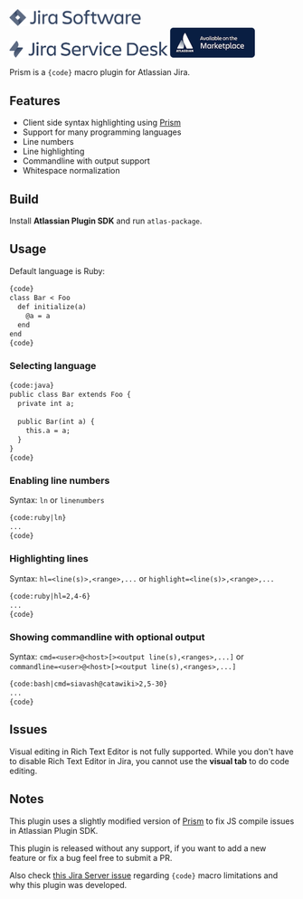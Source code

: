 <a href="https://marketplace.atlassian.com/plugins/com.catawiki.jira.prism"><img width="232" src="src/main/resources/images/jira-software.png"/></a> <a href="https://marketplace.atlassian.com/plugins/com.catawiki.jira.prism"><img width="280" src="src/main/resources/images/service-desk.png"/></a> <a href="https://marketplace.atlassian.com/plugins/com.catawiki.jira.prism"><img width="150" src="src/main/resources/images/marketplace.png"/></a>

Prism is a `{code}` macro plugin for Atlassian Jira.

## Features
* Client side syntax highlighting using [Prism](http://prismjs.com/)
* Support for many programming languages
* Line numbers
* Line highlighting
* Commandline with output support
* Whitespace normalization

## Build
Install **Atlassian Plugin SDK** and run `atlas-package`.

## Usage
Default language is Ruby:

```
{code}
class Bar < Foo
  def initialize(a)
    @a = a
  end
end
{code}
```

### Selecting language

```
{code:java}
public class Bar extends Foo {
  private int a;

  public Bar(int a) {
    this.a = a;
  }
}
{code}
```

### Enabling line numbers

Syntax: `ln` or `linenumbers`

```
{code:ruby|ln}
...
{code}
```

### Highlighting lines

Syntax: `hl=<line(s)>,<range>,...` or `highlight=<line(s)>,<range>,...`

```
{code:ruby|hl=2,4-6}
...
{code}
```

### Showing commandline with optional output

Syntax: `cmd=<user>@<host>[><output line(s),<ranges>,...]` or `commandline=<user>@<host>[><output line(s),<ranges>,...]`

```
{code:bash|cmd=siavash@catawiki>2,5-30}
...
{code}
```

## Issues
Visual editing in Rich Text Editor is not fully supported. While you don't have to disable Rich Text Editor in Jira, you cannot use the **visual tab** to do code editing.

## Notes
This plugin uses a slightly modified version of [Prism](http://prismjs.com/) to fix JS compile issues in Atlassian Plugin SDK.

This plugin is released without any support, if you want to add a new feature or fix a bug feel free to submit a PR.

Also check [this Jira Server issue](https://jira.atlassian.com/browse/JRASERVER-21067) regarding `{code}` macro limitations and why this plugin was developed.
